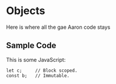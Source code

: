 # Objects

Here is where all the gae Aaron code stays

## Sample Code

This is some JavaScript:
```var a;     // Regular.
let c;     // Block scoped.
const b;   // Immutable.
```

